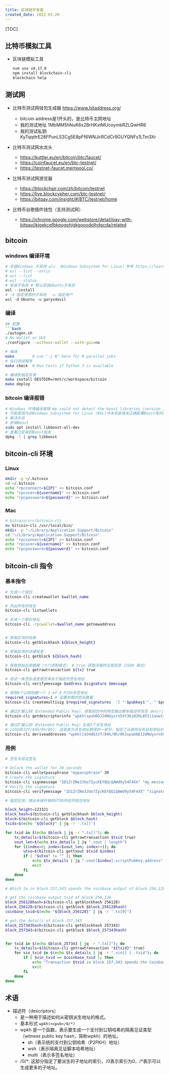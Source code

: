 ```yaml
---
title: 区块链开发者
created_date: 2022-03-20
---
```


[TOC]

## 比特币模拟工具
- 区块链模拟工具
    ```bash
    nvm use v8.17.0
    npm install blockchain-cli
    blockchain help
    ```

## 测试网
- 比特币测试网钱包生成器 https://www.bitaddress.org/
    - bitcoin address是1开头的，是比特币主网地址
    - 我的测试地址 1MbMM5hNuK6x2BrHKxtMUcoymbRZLQwHR6
    - 我的测试私钥 KyTqqttrE28FPunLS3Cg5E8pFf6WNJirRCdCr9GUYQNFs1LTm3Xr

- 比特币测试网水龙头 
    - https://kuttler.eu/en/bitcoin/btc/faucet/
    - https://coinfaucet.eu/en/btc-testnet/
    - https://testnet-faucet.mempool.co/


- 比特币测试网游览器 
    - https://blockchair.com/zh/bitcoin/testnet
    - https://live.blockcypher.com/btc-testnet/
    - https://bitpay.com/insight/#/BTC/testnet/home


- 比特币谷歌插件钱包（支持测试网）
    - https://chrome.google.com/webstore/detail/pay-with-bitpay/jkjgekcefbkpogohigkgooodolhdgcda/related


## bitcoin
### windows 编译环境

```powershell
# 安装Windows 子系统 wls （Windows Subsystem for Linux）参考 https://learn.microsoft.com/en-us/windows/wsl/basic-commands#install
# wsl --list --onlin
# wsl --list 
# wsl --status
# 安装子系统 # 默认安装Ubuntu子系统
wsl --install
# -d 指定使用的子系统  -u 指定用户
wsl -d Ubuntu -u garysdevil
```
### 编译
```bash
## 配置
```bash
./autogen.sh
# No Wallet or GUI
./configure --without-wallet --with-gui=no

# 编译
make        # use "-j N" here for N parallel jobs
# 运行测试程序
make check  # Run tests if Python 3 is available
```

```bash
# 编译到指定目录
make install DESTDIR=/mnt/c/workspace/bitcoin
make deploy
```

### bitcoin 编译报错
```bash
# Windows 环境编译报错 We could not detect the boost libraries (version 1.73.0 or higher)
# 可能是因为在Windows Subsystem for Linux (WSL)中未安装或未正确配置Boost库的版本
# 解决办法
# 安装Boost
sudo apt install libboost-all-dev
# 查看已安装的Boost版本
dpkg -l | grep libboost
```

## bitcoin-cli 环境
### Linux
```bash
mkdir -p ~/.bitcoin
cd ~/.bitcoin
echo "rpcconnect=${IP}" >> bitcoin.conf
echo "rpcuser=${username}" >> bitcoin.conf
echo "rpcpassword=${password}" >> bitcoin.conf
```

### Mac
```bash
# bitcoin/src/bitcoin-cli
mv bitcoin-cli /usr/local/bin/
mkdir -p "~/Library/Application Support/Bitcoin"
cd "~/Library/Application Support/Bitcoin"
echo "rpcconnect=${IP}" >> bitcoin.conf
echo "rpcuser=${username}" >> bitcoin.conf
echo "rpcpassword=${password}" >> bitcoin.conf
```


## bitcoin-cli 指令
### 基本指令
```bash
# 生成一个钱包
bitcoin-cli createwallet $wallet_name

# 列出所有的钱包
bitcoin-cli listwallets

# 生成一个新的地址
bitcoin-cli -rpcwallet=$wallet_name getnewaddress


# 获取区块的哈希
bitcoin-cli getblockhash ${block_height}

# 获取区块的详细信息
bitcoin-cli getblock ${block_hash}

# 获取原始交易数据（十六进制格式） # true 获取详细的交易信息（JSON 格式）
bitcoin-cli getrawtransaction ${tx} true

# 验证一条签名信息是否来自于指定的签名地址
bitcoin-cli verifymessage $address $signature $message

# 使用4个公钥创建一个 1-of-4 P2SH多签地址
required_signatures=1 # 设置所需的签名数量
bitcoin-cli createmultisig $required_signatures  '[ "'$pubkey1'", "'$pubkey2'", "'$pubkey3'", "'$pubkey4'" ]'

# 通过扩展公钥（Extended Public Key），获取钱包中的特定输出脚本描述符信息 descriptor
bitcoin-cli getdescriptorinfo "wpkh(xpub6DJ2dNUysrn5Vt36jH2KLBT2i1auw1tTSSomg8PhqNiUtx8QX2SvC9nrHu81fT41fvDUnhMjEzQgXnQjKEu3oaqMSzhSrHMxyyoEAmUHQbY)"

# 通过扩展公钥（Extended Public Key）生成3个派生地址
# [d34db33f/84h/0h/0h]: 这是表示派生地址路径的一部分，指定了从根地址到目标地址的路径。d34db33f可能是一个硬件钱包或其他系统的标识符，84h表示目标地址的路径中使用的币种是Bitcoin（BTC），0h/0h表示BIP32路径的深度。
bitcoin-cli deriveaddresses "wpkh([d34db33f/84h/0h/0h]xpub6DJ2dNUysrn5Vt36jH2KLBT2i1auw1tTSSomg8PhqNiUtx8QX2SvC9nrHu81fT41fvDUnhMjEzQgXnQjKEu3oaqMSzhSrHMxyyoEAmUHQbY/0/*)#cjjspncu" "[0,2]"


```

### 用例
```bash
# 签名与验证签名

# Unlock the wallet for 30 seconds
bitcoin-cli walletpassphrase "mypassphrase" 30
# Create the signature
bitcoin-cli signmessage "1D1ZrZNe3JUo7ZycKEYQQiQAWd9y54F4XX" "my message"
# Verify the signature
bitcoin-cli verifymessage "1D1ZrZNe3JUo7ZycKEYQQiQAWd9y54F4XX" "signature" "my message"
```


```bash
# 指定区块，输出未被开销的UTXO所在的钱包地址

block_height=123321
block_hash=$(bitcoin-cli getblockhash $block_height)
block=$(bitcoin-cli getblock $block_hash)
txids=$(echo "${block}" | jq -r '.tx[]')

for txid in $(echo $block | jq -r ".tx[]"); do
    tx_details=$(bitcoin-cli getrawtransaction $txid true)
    vout_len=$(echo $tx_details | jq ".vout | length")
    for ((index=0; index<$vout_len; index++)); do
        utxo=$(bitcoin-cli gettxout $txid $index)
        if [ "$utxo" != "" ]; then
            echo $tx_details | jq ".vout[$index].scriptPubKey.address"
            exit
        fi
    done
done
```

```bash
# Which tx in block 257,343 spends the coinbase output of block 256,128?

# get the coinbase output txid of block 256,128
block_256128hash=$(bitcoin-cli getblockhash 256128)
block_256128=$(bitcoin-cli getblock $block_256128hash)
coinbase_txid=$(echo "${block_256128}" | jq -r ".tx[0]")

# get the details of block 257,343 
block_257343hash=$(bitcoin-cli getblockhash 257343)
block_257343=$(bitcoin-cli getblock $block_257343hash)


for txid in $(echo $block_257343 | jq -r ".tx[]"); do
    tx_details=$(bitcoin-cli getrawtransaction "${txid}" true)
    for vin_txid in $(echo $tx_details | jq -r ".vin[] | .txid"); do
        if [ $vin_txid == $coinbase_txid ]; then
            echo "Transaction $txid in block 257,343 spends the Coinbase output of block 256,128."
            exit
        fi
    done
done
```

## 术语
- 描述符（descriptors）
    - 是一种用于描述如何从密钥派生地址的格式。
    - 基本形式 `wpkh(<xpub>/0/*)`
    - wpkh 是一个函数，表示要生成一个支付到公钥哈希的隔离见证类型（witness public key hash，简称wpkh）的地址。
        - sh（表示统的支付到公钥哈希（P2PKH）地址）
        - wsh（表示隔离见证脚本哈希地址）
        - multi（表示多签名地址）
    - /0/*: 这部分指定了要派生的子地址的索引，/0表示索引为0，/*表示可以生成更多的子地址。